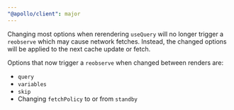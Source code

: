```yaml
---
"@apollo/client": major
---
```


Changing most options when rerendering `useQuery` will no longer trigger a `reobserve` which may cause network fetches. Instead, the changed options will be applied to the next cache update or fetch.

Options that now trigger a `reobserve` when changed between renders are:
- `query`
- `variables`
- `skip`
- Changing `fetchPolicy` to or from `standby`
